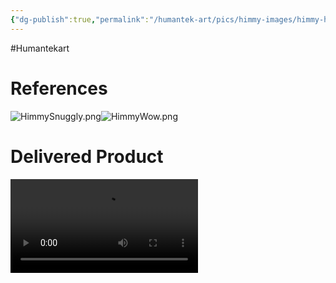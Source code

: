 ```yaml
---
{"dg-publish":true,"permalink":"/humantek-art/pics/himmy-images/himmy-humantek-comm/himmy-comm-assets/"}
---
```


#Humantekart 
# References
![HimmySnuggly.png](/img/user/Humantek%20art/Pics/Himmy%20Images/Himmy%20Humantek%20Comm/HimmySnuggly.png)![HimmyWow.png](/img/user/Humantek%20art/Pics/Himmy%20Images/Himmy%20Humantek%20Comm/HimmyWow.png)
# Delivered Product
![brb by bella.mp4](/img/user/Humantek%20art/Pics/Himmy%20Images/Himmy%20Humantek%20Comm/brb%20by%20bella.mp4)
